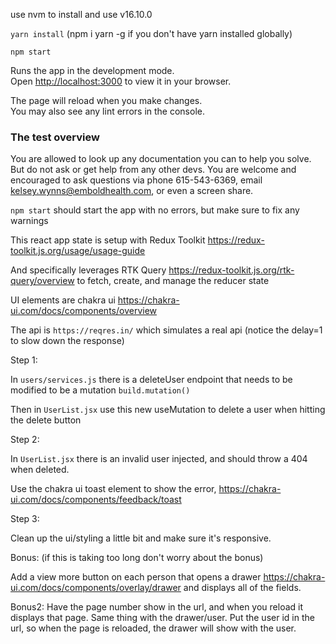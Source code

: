 use nvm to install and use v16.10.0

`yarn install` (npm i yarn -g if you don't have yarn installed globally)


`npm start`

Runs the app in the development mode.\
Open [http://localhost:3000](http://localhost:3000) to view it in your browser.

The page will reload when you make changes.\
You may also see any lint errors in the console.

### The test overview

You are allowed to look up any documentation you can to help you solve. But do not ask or get help from any other devs.
You are welcome and encouraged to ask questions via phone 615-543-6369, email kelsey.wynns@emboldhealth.com, or even a screen share.

`npm start` should start the app with no errors, but make sure to fix any warnings

This react app state is setup with Redux Toolkit https://redux-toolkit.js.org/usage/usage-guide

And specifically leverages RTK Query https://redux-toolkit.js.org/rtk-query/overview to fetch, create, and manage the reducer state

UI elements are chakra ui https://chakra-ui.com/docs/components/overview

The api is `https://reqres.in/` which simulates a real api (notice the delay=1 to slow down the response)

Step 1:

In `users/services.js` there is a deleteUser endpoint that needs to be modified to be a mutation `build.mutation()`

Then in `UserList.jsx` use this new useMutation to delete a user when hitting the delete button

Step 2:

In `UserList.jsx` there is an invalid user injected, and should throw a 404 when deleted.

Use the chakra ui toast element to show the error, https://chakra-ui.com/docs/components/feedback/toast

Step 3: 

Clean up the ui/styling a little bit and make sure it's responsive.

Bonus: (if this is taking too long don't worry about the bonus)

Add a view more button on each person that opens a drawer https://chakra-ui.com/docs/components/overlay/drawer and displays all of the fields.

Bonus2: Have the page number show in the url, and when you reload it displays that page. Same thing with the drawer/user. Put the user id in the url,
so when the page is reloaded, the drawer will show with the user. 